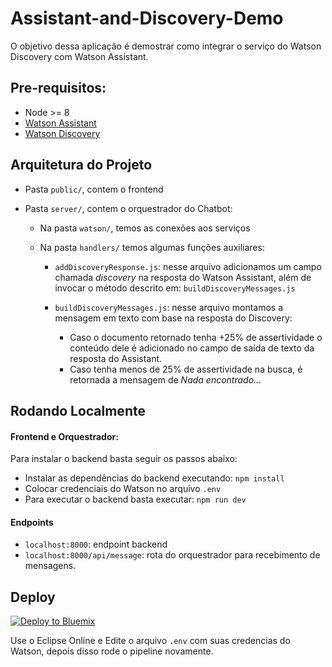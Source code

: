 # Assistant-and-Discovery-Demo

O objetivo dessa aplicação é demostrar como integrar o serviço do Watson Discovery com Watson Assistant.

## Pre-requisitos:
  * Node >= 8
  * [Watson Assistant](https://www.ibm.com/watson/ai-assistant/)
  * [Watson Discovery](https://www.ibm.com/watson/services/discovery/)

## Arquitetura do Projeto

* Pasta `public/`, contem o frontend
* Pasta `server/`, contem o orquestrador do Chatbot:

    * Na pasta `watson/`, temos as conexões aos serviços
    * Na pasta `handlers/` temos algumas funções auxiliares:

        * `addDiscoveryResponse.js`: nesse arquivo adicionamos um campo chamada *discovery* na resposta do Watson Assistant, além de invocar o método descrito em: `buildDiscoveryMessages.js`
        * `buildDiscoveryMessages.js`: nesse arquivo montamos a mensagem em texto com base na resposta do Discovery:

            * Caso o documento retornado tenha +25% de assertividade o conteúdo dele é adicionado no campo de saída de texto da resposta do Assistant.
            * Caso tenha menos de 25% de assertividade na busca, é retornada a mensagem de *Nada encontrado...*
  
## Rodando Localmente
#### Frontend e Orquestrador:
  Para instalar o backend basta seguir os passos abaixo:
  
  * Instalar as dependências do backend executando: `npm install`
  * Colocar credenciais do Watson no arquivo `.env`
  * Para executar o backend basta executar: `npm run dev`
  
#### Endpoints

  * `localhost:8000`: endpoint backend
  * `localhost:8000/api/message`: rota do orquestrador para recebimento de mensagens.

## Deploy 

[![Deploy to Bluemix](https://bluemix.net/deploy/button.png)](https://bluemix.net/deploy?repository=https://github.com/ibm-code-br/Assistant-and-Discovery-Demo)

Use o Eclipse Online e Edite o arquivo `.env` com suas credencias do Watson, depois disso rode o pipeline novamente.